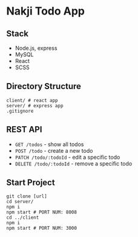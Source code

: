# Nakji Todo App

## Stack

- Node.js, express
- MySQL
- React
- SCSS

## Directory Structure

```
client/ # react app
server/ # express app
.gitignore
```

## REST API

- `GET /todos` - show all todos
- `POST /todo` - create a new todo
- `PATCH /todo/:todoId` - edit a specific todo
- `DELETE /todo/:todoId` - remove a specific todo

## Start Project

```
git clone [url]
cd server/
npm i
npm start # PORT NUM: 8008
cd ../client
npm i
npm start # PORT NUM: 3000
```
